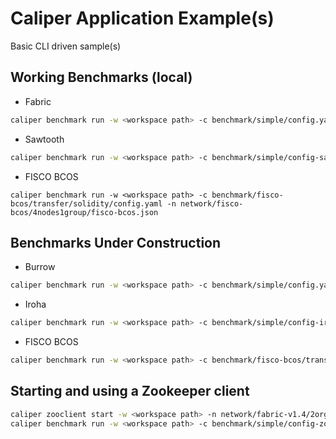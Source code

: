 # Caliper Application Example(s)

Basic CLI driven sample(s)

## Working Benchmarks (local)
- Fabric
```bash
caliper benchmark run -w <workspace path> -c benchmark/simple/config.yaml -n network/fabric-v1.4/2org1peercouchdb/fabric-node.yaml
```

- Sawtooth
```bash
caliper benchmark run -w <workspace path> -c benchmark/simple/config-sawtooth.yaml -n network/sawtooth/simplenetwork/sawtooth.json 
```

- FISCO BCOS
```
caliper benchmark run -w <workspace path> -c benchmark/fisco-bcos/transfer/solidity/config.yaml -n network/fisco-bcos/4nodes1group/fisco-bcos.json
```

## Benchmarks Under Construction

- Burrow
```bash
caliper benchmark run -w <workspace path> -c benchmark/simple/config.yaml -n network/burrow/simple/burrow.json
```

- Iroha
```bash
caliper benchmark run -w <workspace path> -c benchmark/simple/config-iroha.yaml -n network/iroha/simplenetwork/iroha.json 
```

- FISCO BCOS
```bash
caliper benchmark run -w <workspace path> -c benchmark/fisco-bcos/transfer/solidity/config.yaml -n network/fisco-bcos/4nodes1group/fisco-bcos.json
```

## Starting and using a Zookeeper client

```bash
caliper zooclient start -w <workspace path> -n network/fabric-v1.4/2org1peercouchdb/fabric-node.json -a 127.0.0.1:2181
caliper benchmark run -w <workspace path> -c benchmark/simple/config-zookeeper.yaml  -n network/fabric-v1.4/2org1peercouchdb/fabric-node.json
```
